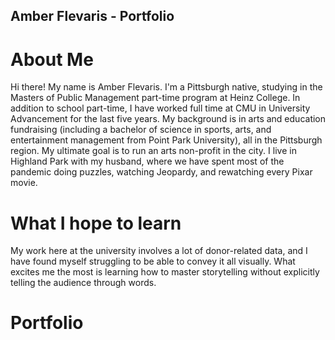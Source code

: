 ## Amber Flevaris - Portfolio

# About Me
Hi there! My name is Amber Flevaris. I'm a Pittsburgh native, studying in the Masters of Public Management part-time program at Heinz College. In addition to school part-time, I have worked full time at CMU in University Advancement for the last five years. My background is in arts and education fundraising (including a bachelor of science in sports, arts, and entertainment management from Point Park University), all in the Pittsburgh region. My ultimate goal is to run an arts non-profit in the city. I live in Highland Park with my husband, where we have spent most of the pandemic doing puzzles, watching Jeopardy, and rewatching every Pixar movie.  

# What I hope to learn
My work here at the university involves a lot of donor-related data, and I have found myself struggling to be able to convey it all visually. What excites me the most is learning how to master storytelling without explicitly telling the audience through words. 

# Portfolio
